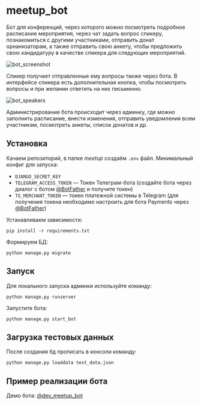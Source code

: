 # meetup_bot
Бот для конференций, через которого можно посмотреть подробное расписание 
мероприятия, через чат задать вопрос спикеру, познакомиться с другими участниками, 
отправить донат орнанизаторам, а также отправить свою анкету, чтобы предложить свою
кандидатуру в качестве спикера для следующих мероприятий.

![bot_screenshot](https://user-images.githubusercontent.com/80201470/182183155-60eca965-c032-4883-beab-bac9c104f1e0.png)

Спикер получает отправленные ему вопросы также через бота. В интерфейсе спикера
есть дополнительная кнопка, чтобы посмотреть вопросы и при желании ответить на них письменно.

![bot_speakers](https://user-images.githubusercontent.com/80201470/182183153-aad2181f-1065-47af-83a8-754aede5a52a.png)

Администрирование бота происходит через админку, где можно заполнить расписание, внести изменения,
отправить уведомления всем участникам, посмотреть анкеты, список донатов и др.


## Установка 

Качаем репозиторий, в папке *meetup* создаём `.env` файл. Минимальный конфиг для запуска:
- `DJANGO_SECRET_KEY`
- `TELEGRAM_ACCESS_TOKEN` — Токен Телеграм-бота (создайте бота через диалог с ботом 
[@BotFather](https://telegram.me/BotFather) и получите токен) 
- `TG_MERCHANT_TOKEN` — токен платежной системы в Telegram (для получения токена необходимо настроить для бота Payments 
через [@BotFather](https://telegram.me/BotFather))

Устанавливаем зависимости:
```
pip install -r requirements.txt
```

Формируем БД:
```
python manage.py migrate
```

## Запуск

Для локального запуска админки используйте команду:
```commandline
python manage.py runserver
```
Запустите бота:
```
python manage.py start_bot
```

## Загрузка тестовых данных
После создания бд прописать в консоли команду:
```
python manage.py loaddata test_data.json
```

## Пример реализации бота

Демо бота: [@dev_meetup_bot](https://t.me/dev_meetup_bot) 
